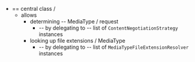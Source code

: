 * == central class / 
  * allows
    * determining -- MediaType / request
      * -- by delegating to -- list of `ContentNegotiationStrategy` instances
    * looking up file extensions / MediaType
      * -- by delegating to -- list of `MediaTypeFileExtensionResolver` instances